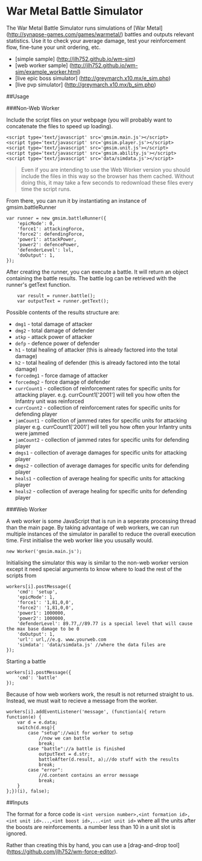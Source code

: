 War Metal Battle Simulator
==========================

The War Metal Battle Simulator runs simulations of [War Metal] (http://synapse-games.com/games/warmetal/) battles and outputs relevant statistics. Use it to check your average damage, test your reinforcement flow, fine-tune your unit ordering, etc.

* [simple sample] (http://jlh752.github.io/wm-sim)
* [web worker sample] (http://jlh752.github.io/wm-sim/example_worker.html)
* [live epic boss simulator] (http://greymarch.x10.mx/e_sim.php)
* [live pvp simulator] (http://greymarch.x10.mx/b_sim.php)

##Usage

###Non-Web Worker

Include the script files on your webpage (you will probably want to concatenate the files to speed up loading).

```
<script type='text/javascript' src='gmsim.main.js'></script>
<script type='text/javascript' src='gmsim.player.js'></script>
<script type='text/javascript' src='gmsim.unit.js'></script>
<script type='text/javascript' src='gmsim.ability.js'></script>
<script type='text/javascript' src='data/simdata.js'></script>
```

>Even if you are intending to use the Web Worker version you should include the files in this way so the browser has them cached. Without doing this, it may take a few seconds to redownload these files every time the script runs.

From there, you can run it by instantiating an instance of gmsim.battleRunner

```
var runner = new gmsim.battleRunner({
	'epicMode': 0,
	'force1': attackingForce,
	'force2': defendingForce,
	'power1': attackPower,
	'power2': defencePower,
	'defenderLevel': lvl,
	'doOutput': 1,
});
```

After creating the runner, you can execute a battle. It will return an object containing the battle results. The battle log can be retrieved with the runner's getText function.

```
	var result = runner.battle();
	var outputText = runner.getText();
```

Possible contents of the results structure are:
* `dmg1` - total damage of attacker
* `dmg2` - total damage of defender
* `atkp` - attack power of attacker
* `defp` - defence power of defender
* `h1` - total healing of attacker (this is already factored into the total damage)
* `h2` - total healing of defender (this is already factored into the total damage)
* `forcedmg1` - force damage of attacker
* `forcedmg2` - force damage of defender
* `currCount1` - collection of reinforcement rates for specific units for attacking player. e.g. currCount1['2001'] will tell you how often the Infantry unit was reinforced
* `currCount2` - collection of reinforcement rates for specific units for defending player
* `jamCount1` - collection of jammed rates for specific units for attacking player e.g. currCount1['2001'] will tell you how often your Infantry units were jammed
* `jamCount2` - collection of jammed rates for specific units for defending player
* `dmgs1` - collection of average damages for specific units for attacking player
* `dmgs2` - collection of average damages for specific units for defending player
* `heals1` - collection of average healing for specific units for attacking player
* `heals2` - collection of average healing for specific units for defending player

###Web Worker

A web worker is some JavaScript that is run in a seperate processing thread than the main page. By taking advantage of web workers, we can run multiple instances of the simulator in parallel to reduce the overall execution time. First initialise the web worker like you ususally would.

```
new Worker('gmsim.main.js');
```

Initialising the simulator this way is similar to the non-web worker version except it need special arguments to know where to load the rest of the scripts from

```
workers[i].postMessage({
	'cmd': 'setup',
	'epicMode': 1,
	'force1': '1,81,0,0',
	'force2': '1,81,0,0',
	'power1': 1000000,
	'power2': 1000000,
	'defenderLevel': 89.77,//89.77 is a special level that will cause the max base damage to be 0
	'doOutput': 1,
	'url': url,//e.g. www.yourweb.com
	'simdata': 'data/simdata.js' //where the data files are
});
```

Starting a battle
```
workers[i].postMessage({
	'cmd': 'battle'
});
```

Because of how web workers work, the result is not returned straight to us. Instead, we must wait to recieve a message from the worker.

```
workers[i].addEventListener('message', (function(a){ return function(e) {
	var d = e.data;
	switch(d.msg){
		case "setup"://wait for worker to setup
			//now we can battle
			break;
		case "battle"://a battle is finished
			outputText = d.str;
			battleAfter(d.result, a);//do stuff with the results
			break;
		case "error":
			//d.content contains an error message
			break;
	}
};})(i), false);
```

##Inputs

The format for a force code is
`<int version number>,<int formation id>,<int unit id>...,<int boost id>,...<int unit id>`
where all the units after the boosts are reinforcements. a number less than 10 in a unit slot is ignored.

Rather than creating this by hand, you can use a [drag-and-drop tool] (https://github.com/jlh752/wm-force-editor).
